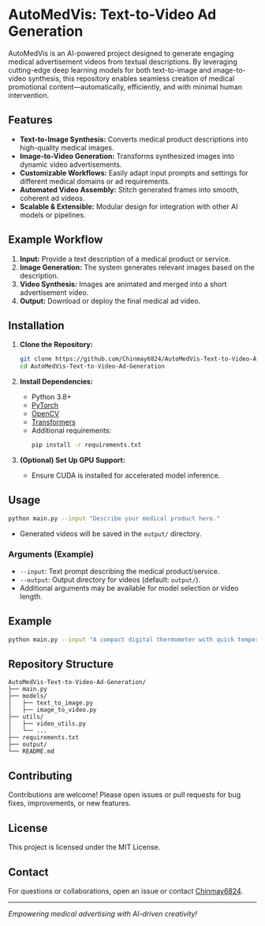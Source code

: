 # AutoMedVis: Text-to-Video Ad Generation

AutoMedVis is an AI-powered project designed to generate engaging medical advertisement videos from textual descriptions. By leveraging cutting-edge deep learning models for both text-to-image and image-to-video synthesis, this repository enables seamless creation of medical promotional content—automatically, efficiently, and with minimal human intervention.

## Features

- **Text-to-Image Synthesis:** Converts medical product descriptions into high-quality medical images.
- **Image-to-Video Generation:** Transforms synthesized images into dynamic video advertisements.
- **Customizable Workflows:** Easily adapt input prompts and settings for different medical domains or ad requirements.
- **Automated Video Assembly:** Stitch generated frames into smooth, coherent ad videos.
- **Scalable & Extensible:** Modular design for integration with other AI models or pipelines.

## Example Workflow

1. **Input:** Provide a text description of a medical product or service.
2. **Image Generation:** The system generates relevant images based on the description.
3. **Video Synthesis:** Images are animated and merged into a short advertisement video.
4. **Output:** Download or deploy the final medical ad video.

## Installation

1. **Clone the Repository:**
   ```bash
   git clone https://github.com/Chinmay6824/AutoMedVis-Text-to-Video-Ad-Generation.git
   cd AutoMedVis-Text-to-Video-Ad-Generation
   ```

2. **Install Dependencies:**
   - Python 3.8+
   - [PyTorch](https://pytorch.org/)
   - [OpenCV](https://opencv.org/)
   - [Transformers](https://huggingface.co/transformers/)
   - Additional requirements:
     ```bash
     pip install -r requirements.txt
     ```

3. **(Optional) Set Up GPU Support:**
   - Ensure CUDA is installed for accelerated model inference.

## Usage

```bash
python main.py --input "Describe your medical product here."
```

- Generated videos will be saved in the `output/` directory.

### Arguments (Example)

- `--input`: Text prompt describing the medical product/service.
- `--output`: Output directory for videos (default: `output/`).
- Additional arguments may be available for model selection or video length.

## Example

```bash
python main.py --input "A compact digital thermometer with quick temperature readings, designed for children and adults."
```

## Repository Structure

```
AutoMedVis-Text-to-Video-Ad-Generation/
├── main.py
├── models/
│   ├── text_to_image.py
│   ├── image_to_video.py
├── utils/
│   ├── video_utils.py
│   └── ...
├── requirements.txt
├── output/
└── README.md
```

## Contributing

Contributions are welcome! Please open issues or pull requests for bug fixes, improvements, or new features.

## License

This project is licensed under the MIT License.

## Contact

For questions or collaborations, open an issue or contact [Chinmay6824](https://github.com/Chinmay6824).

---

*Empowering medical advertising with AI-driven creativity!*
